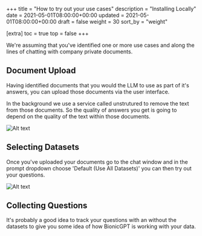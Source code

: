 +++
title = "How to try out your use cases"
description = "Installing Locally"
date = 2021-05-01T08:00:00+00:00
updated = 2021-05-01T08:00:00+00:00
draft = false
weight = 30
sort_by = "weight"

[extra]
toc = true
top = false
+++

We're assuming that you've identified one or more use cases and along the lines of chatting with company private documents.

## Document Upload

Having identified documents that you would the LLM to use as part of it's answers, you can upload those documents via the user interface.

In the background we use a service called unstrutured to remove the text from those documents. So the quality of answers you get is going to depend on the quality of the text within those documents.

![Alt text](/resource-augmented-generation.png "Uploading docements")

## Selecting Datasets

Once you've uploaded your documents go to the chat window and in the prompt dropdown choose 'Default (Use All Datasets)' you can then try out your questions.

![Alt text](/github-readme.png "Uploading docements")

## Collecting Questions

It's probably a good idea to track your questions with an without the datasets to give you some idea of how BionicGPT is working with your data.